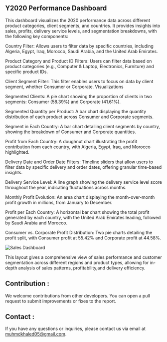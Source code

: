 Y2020 Performance Dashboard
-----------------------------------------------------------------------------------------------------------------------------------------------------------------------
This dashboard visualizes the 2020 performance data across different product categories, client segments, and countries. It provides insights into sales, profits, delivery service levels,
and segmentation breakdowns, with the following key components:

Country Filter: Allows users to filter data by specific countries, including Algeria, Egypt, Iraq, Morocco, Saudi Arabia, and the United Arab Emirates.

Product Category and Product ID Filters: Users can filter data based on product categories (e.g., Computer & Laptop, Electronics, Furniture) and specific product IDs.

Client Segment Filter: This filter enables users to focus on data by client segment, whether Consumer or Corporate.
Visualizations

Segmented Clients: A pie chart showing the proportion of clients in two segments: Consumer (58.39%) and Corporate (41.61%).


Segmented Quantity per Product: A bar chart displaying the quantity distribution of each product across Consumer and Corporate segments.


Segment in Each Country: A bar chart detailing client segments by country, showing the breakdown of Consumer and Corporate quantities.

Profit from Each Country: A doughnut chart illustrating the profit contribution from each country, with Algeria, Egypt, Iraq, and Morocco highlighted.

Delivery Date and Order Date Filters: Timeline sliders that allow users to filter data by specific delivery and order dates, offering granular time-based insights.

Delivery Service Level: A line graph showing the delivery service level score throughout the year, indicating fluctuations across months.

Monthly Profit Evolution: An area chart displaying the month-over-month profit growth in millions, from January to December.

Profit per Each Country: A horizontal bar chart showing the total profit generated by each country, with the United Arab Emirates leading, followed by Saudi Arabia and Morocco.

Consumer vs. Corporate Profit Distribution: Two pie charts detailing the profit split, with Consumer profit at 55.42% and Corporate profit at 44.58%.

![Sales Dashboard](https://github.com/user-attachments/assets/ec4df126-6359-4806-b2af-398ae350c256)


This layout gives a comprehensive view of sales performance and customer segmentation across different regions and product types,
allowing for in-depth analysis of sales patterns, profitability,and delivery efficiency.

Contribution :
--------------------------------------------------------------------------------------------------------------------------------------
We welcome contributions from other developers. You can open a pull request to submit improvements or fixes to the report.

Contact :
-------------------------------------------------------------------------------------------------------------------------------------

If you have any questions or inquiries, please contact us via email at muhmdkhaled05@gmail.com.






